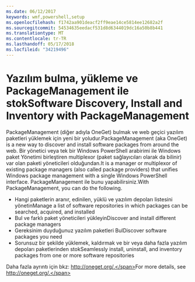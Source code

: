 ```yaml
---
ms.date: 06/12/2017
keywords: wmf,powershell,setup
ms.openlocfilehash: f1742aa901deacf2ff9eae14ce5814ee12682a2f
ms.sourcegitcommit: 54534635eedacf531d8d6344019dc16a50b8b441
ms.translationtype: MT
ms.contentlocale: tr-TR
ms.lasthandoff: 05/17/2018
ms.locfileid: "34219496"
---
```

# <a name="software-discovery-install-and-inventory-with-packagemanagement"></a><span data-ttu-id="16fea-102">Yazılım bulma, yükleme ve PackageManagement ile stok</span><span class="sxs-lookup"><span data-stu-id="16fea-102">Software Discovery, Install and Inventory with PackageManagement</span></span>

<span data-ttu-id="16fea-103">PackageManagement (diğer adıyla OneGet) bulmak ve web geçici yazılım paketleri yüklemek için yeni bir yoludur.</span><span class="sxs-lookup"><span data-stu-id="16fea-103">PackageManagement (aka OneGet) is a new way to discover and install software packages from around the web.</span></span> <span data-ttu-id="16fea-104">Bir yönetici veya tek bir Windows PowerShell arabirimi ile Windows paket Yönetimi birleştiren multiplexor (paket sağlayıcıları olarak da bilinir) var olan paketi yöneticileri olduğundan.</span><span class="sxs-lookup"><span data-stu-id="16fea-104">It is a manager or multiplexor of existing package managers (also called package providers) that unifies Windows package management with a single Windows PowerShell interface.</span></span> <span data-ttu-id="16fea-105">PackageManagement ile bunu yapabilirsiniz.</span><span class="sxs-lookup"><span data-stu-id="16fea-105">With PackageManagement, you can do the following.</span></span>

-   <span data-ttu-id="16fea-106">Hangi paketlerin aranır, edinilen, yüklü ve yazılım depoları listesini yönetin</span><span class="sxs-lookup"><span data-stu-id="16fea-106">Manage a list of software repositories in which packages can be searched, acquired, and installed</span></span>
-   <span data-ttu-id="16fea-107">Bul ve farklı paket yöneticileri yükleyin</span><span class="sxs-lookup"><span data-stu-id="16fea-107">Discover and install different package managers</span></span>
-   <span data-ttu-id="16fea-108">Gereksinim duyduğunuz yazılım paketleri Bul</span><span class="sxs-lookup"><span data-stu-id="16fea-108">Discover software packages you need</span></span>
-   <span data-ttu-id="16fea-109">Sorunsuz bir şekilde yüklemek, kaldırmak ve bir veya daha fazla yazılım depoları paketlerinden stok</span><span class="sxs-lookup"><span data-stu-id="16fea-109">Seamlessly install, uninstall, and inventory packages from one or more software repositories</span></span>

<span data-ttu-id="16fea-110">Daha fazla ayrıntı için bkz: http://oneget.org/.</span><span class="sxs-lookup"><span data-stu-id="16fea-110">For more details, see http://oneget.org/.</span></span>
